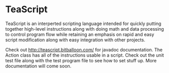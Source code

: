 # TeaScript
TeaScript is an interperted scripting language intended for quickly putting together high-level instructions along with doing math and data processing to control program flow while retaining an emphasis on rapid and easy script modification along with easy integration with other projects.

Check out http://teascript.bitballoon.com/ for javadoc documentation. The Action class has all of the instructions usable in a script. Check out the unit test file along with the test program file to see how to set stuff up. More documentation will come soon.
